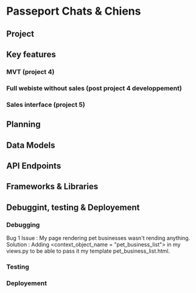 # Passeport Chats & Chiens

## Project




## Key features

### MVT (project 4)

### Full webiste without sales (post project 4 developpement)

### Sales interface (project 5)






## Planning





## Data Models



## API Endpoints





## Frameworks & Libraries




## Debuggint, testing & Deployement

### Debugging

Bug 1 
Issue : My page rendering pet businesses wasn't rending anything.
Solution : Adding <context_object_name = "pet_business_list"> in my views.py to be able to pass it my template pet_business_list.html.

### Testing




### Deployement













